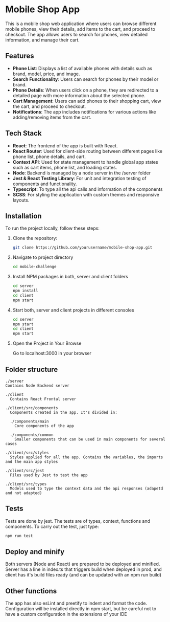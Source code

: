 # Mobile Shop App

This is a mobile shop web application where users can browse different mobile phones, view their details, add items to the cart, and proceed to checkout. The app allows users to search for phones, view detailed information, and manage their cart.

## Features

- **Phone List**: Displays a list of available phones with details such as brand, model, price, and image.
- **Search Functionality**: Users can search for phones by their model or brand.
- **Phone Details**: When users click on a phone, they are redirected to a detailed page with more information about the selected phone.
- **Cart Management**: Users can add phones to their shopping cart, view the cart, and proceed to checkout.
- **Notifications**: The app includes notifications for various actions like adding/removing items from the cart.

## Tech Stack

- **React**: The frontend of the app is built with React.
- **React Router**: Used for client-side routing between different pages like phone list, phone details, and cart.
- **Context API**: Used for state management to handle global app states such as cart items, phone list, and loading states.
- **Node**: Backend is managed by a node server in the /server folder
- **Jest & React Testing Library**: For unit and integration testing of components and functionality.
- **Typescript**: To type all the api calls and information of the components
- **SCSS**: For styling the application with custom themes and responsive layouts.

## Installation

To run the project locally, follow these steps:

1. Clone the repository:

   ```sh
   git clone https://github.com/yourusername/mobile-shop-app.git
   ```

2. Navigate to project directory

   ```sh
   cd mobile-challenge
   ```

3. Install NPM packages in both, server and client folders

   ```sh
   cd server
   npm install
   cd client
   npm start
   ```

4. Start both, server and client projects in different consoles

   ```sh
   cd server
   npm start
   cd client
   npm start
   ```

5. Open the Project in Your Browse

   Go to localhost:3000 in your browser

## Folder structure

    ./server
    Contains Node Backend server

    ./client
      Contains React Frontal server

    ./client/src/components
      Components created in the app. It's divided in:

      ./components/main
        Core components of the app

      ./components/common
        Smaller components that can be used in main components for several cases

    ./client/src/styles
      Styles applied for all the app. Contains the variables, the imports and the main app styles

    ./client/src/jest
      Files used by Jest to test the app

    ./client/src/types
      Models used to type the context data and the api responses (adapetd and not adapted)

## Tests

Tests are done by jest. The tests are of types, context, functions and components.
To carry out the test, just type:

```sh
npm run test
```

## Deploy and minify

Both servers (Node and React) are prepared to be deployed and minified.
Server has a line in index.ts that triggers build when deployed in prod, and client has it's build files ready (and can be updated with an npm run build)

## Other functions

The app has also esLint and preetify to indent and format the code.
Configuration will be installed directly in npm start, but be careful not to have a custom configuration in the extensions of your IDE
